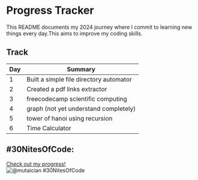 # Progress Tracker

This README documents my 2024 journey where I commit to learning new things every day.This aims to improve my coding skills.

## Track
| Day | Summary |
| --- | ------- |
| 1   | Built a simple file directory automator |
| 2   | Created a pdf links extractor |
| 3   | freecodecamp scientific computing |
| 4   | graph (not yet understand completely) |
| 5   | tower of hanoi  using recursion |
| 6   | Time Calculator |


## #30NitesOfCode:
  [Check out my progress!](https://www.codedex.io/@mutaician/30-nites-of-code)  
  ![@mutaician #30NitesOfCode](https://www.codedex.io/api/petStatus?user=mutaician)